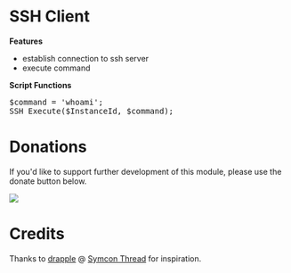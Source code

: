 # SSH Client
**Features**
* establish connection to ssh server
* execute command

**Script Functions**
<pre>
$command = 'whoami';
SSH_Execute($InstanceId, $command);
</pre>

# Donations
If you'd like to support further development of this module, please use the donate button below.

<a href="https://www.paypal.com/cgi-bin/webscr?cmd=_s-xclick&hosted_button_id=BX5U7SSQZDZFU" target="_blank"><img src="https://www.paypal.com/en_US/i/btn/btn_donate_LG.gif" border="0" /></a>

# Credits
Thanks to <a href="https://www.symcon.de/forum/members/4066-drapple" target="_blank">drapple</a> @ <a href="https://www.symcon.de/forum/threads/20482-SSH-per-PHP-z-B-um-AppleScript-auszuf%C3%BChren-mit-Siri-Beispiel-%29" target="_blank">Symcon Thread</a> for inspiration.